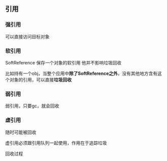 ## 引用

### 强引用

可以直接访问目标对象

### 软引用

 SoftReference 保存一个对象的软引用 他并不影响垃圾回收

比如持有一个obj，当整个应用中**除了SoftReference之外**，没有其他地方含有这个对象的引用，可以直接**垃圾回收**

### 弱引用

弱引用，只要gc，就会回收

### 虚引用

随时可能被回收

虚引用必须跟引用队列一起使用，作用在于追踪垃圾

回收过程